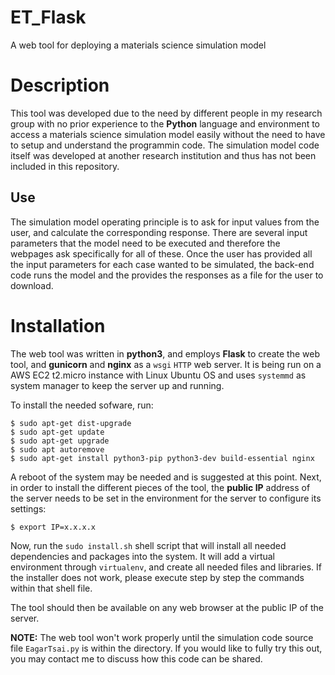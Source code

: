 # ET_Flask
A web tool for deploying a materials science simulation model

# Description
This tool was developed due to the need by different people in my research group with no prior experience to the **Python** language and environment to access a materials science simulation model easily without the need to have to setup and understand the programmin code.
The simulation model code itself was developed at another research institution and thus has not been included in this repository.

## Use
The simulation model operating principle is to ask for input values from the user, and calculate the corresponding response. There are several input parameters that the model need to be executed and therefore the webpages ask specifically for all of these.
Once the user has provided all the input parameters for each case wanted to be simulated, the back-end code runs the model and the provides the responses as a file for the user to download.

# Installation
The web tool was written in **python3**, and employs **Flask** to create the web tool, and **gunicorn** and **nginx** as a `wsgi` `HTTP` web server. It is being run on a AWS EC2 t2.micro instance with Linux Ubuntu OS and uses `systemmd` as system manager to keep the server up and running.

To install the needed sofware, run:
```
$ sudo apt-get dist-upgrade
$ sudo apt-get update
$ sudo apt-get upgrade
$ sudo apt autoremove
$ sudo apt-get install python3-pip python3-dev build-essential nginx
```

A reboot of the system may be needed and is suggested at this point.
Next, in order to install the different pieces of the tool, the **public IP** address of the server needs to be set in the environment for the server to configure its settings:
```
$ export IP=x.x.x.x
```

Now, run the `sudo install.sh` shell script that will install all needed dependencies and packages into the system. It will add a virtual environment through `virtualenv`, and create all needed files and libraries. If the installer does not work, please execute step by step the commands within that shell file.

The tool should then be available on any web browser at the public IP of the server.

**NOTE:** The web tool won't work properly until the simulation code source file `EagarTsai.py` is within the directory. If you would like to fully try this out, you may contact me to discuss how this code can be shared.
